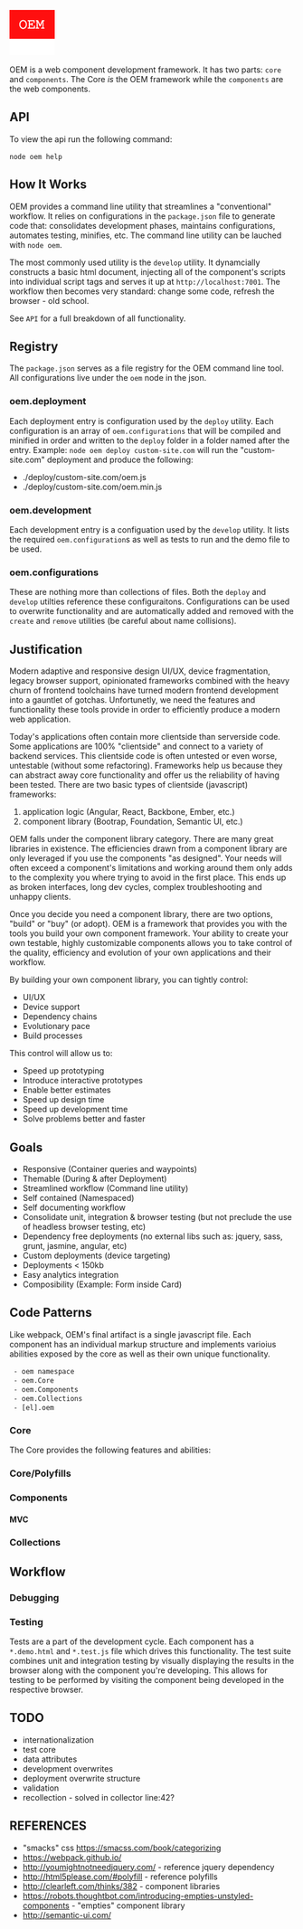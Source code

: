  ![Alt text](oem/logo.png)

OEM is a web component development framework. It has two parts: `core` and `components`. The Core *is* the OEM framework while the `components` are the web components. 

## API
To view the api run the following command:

    node oem help

## How It Works
OEM provides a command line utility that streamlines a "conventional" workflow. It relies on configurations in the `package.json` file to generate code that: consolidates development phases, maintains configurations, automates testing, minifies, etc. The command line utility can be lauched with `node oem`.

The most commonly used utility is the `develop` utility. It dynamcially constructs a basic html document, injecting all of the component's scripts into individual script tags and serves it up at `http://localhost:7001`. The workflow then becomes very standard: change some code, refresh the browser - old school.

See `API` for a full breakdown of all functionality.

## Registry
The `package.json` serves as a file registry for the OEM command line tool. All configurations live under the `oem` node in the json.

### oem.deployment
Each deployment entry is configuration used by the `deploy` utility. Each configuration is an array of `oem.configurations` that will be compiled and minified in order and written to the `deploy` folder in a folder named after the entry. Example: `node oem deploy custom-site.com` will run the "custom-site.com" deployment and produce the following:

- ./deploy/custom-site.com/oem.js
- ./deploy/custom-site.com/oem.min.js

### oem.development
Each development entry is a configuation used by the `develop` utility. It lists the required `oem.configuration`s as well as tests to run and the demo file to be used.

### oem.configurations
These are nothing more than collections of files. Both the `deploy` and `develop` utilties reference these configuraitons. Configurations can be used to overwrite functionality and are automatically added and removed with the `create` and `remove` utilities (be careful about name collisions).

## Justification
Modern adaptive and responsive design UI/UX, device fragmentation, legacy browser support, opinionated frameworks combined with the heavy churn of frontend toolchains have turned modern frontend development into a gauntlet of gotchas. Unfortunetly, we need the features and functionality these tools provide in order to efficiently produce a modern web application. 

Today's applications often contain more clientside than serverside code. Some applications are 100% "clientside" and connect to a variety of backend services. This clientside code is often untested or even worse, untestable (without some refactoring). Frameworks help us because they can abstract away core functionality and offer us the reliability of having been tested. There are two basic types of clientside (javascript) frameworks:

1. application logic (Angular, React, Backbone, Ember, etc.)
2. component library (Bootrap, Foundation, Semantic UI, etc.)

OEM falls under the component library category. There are many great libraries in existence. The efficiencies drawn from a component library are only leveraged if you use the components "as designed". Your needs will often exceed a component's limitations and working around them only adds to the complexity you where trying to avoid in the first place. This ends up as broken interfaces, long dev cycles, complex troubleshooting and unhappy clients. 

Once you decide you need a component library, there are two options, "build" or "buy" (or adopt). OEM is a framework that provides you with the tools you build your own component framework. Your ability to create your own testable, highly customizable components allows you to take control of the quality, efficiency and evolution of your own applications and their workflow.

By building your own component library, you can tightly control:

- UI/UX
- Device support
- Dependency chains
- Evolutionary pace
- Build processes

This control will allow us to:

- Speed up prototyping
- Introduce interactive prototypes
- Enable better estimates
- Speed up design time
- Speed up development time
- Solve problems better and faster

## Goals
- Responsive (Container queries and waypoints)
- Themable (During & after Deployment)
- Streamlined workflow (Command line utility)
- Self contained (Namespaced)
- Self documenting workflow
- Consolidate unit, integration & browser testing (but not preclude the use of headless browser testing, etc)
- Dependency free deployments (no external libs such as: jquery, sass, grunt, jasmine, angular, etc)
- Custom deployments (device targeting)
- Deployments < 150kb
- Easy analytics integration
- Composibility (Example: Form inside Card)


## Code Patterns
Like webpack, OEM's final artifact is a single javascript file. Each component has an individual markup structure and implements varioius abilities exposed by the core as well as their own unique functionality.

     - oem namespace
     - oem.Core
     - oem.Components
     - oem.Collections
     - [el].oem

### Core
The Core provides the following features and abilities:

### Core/Polyfills

### Components
#### MVC

### Collections

## Workflow
### Debugging


### Testing
Tests are a part of the development cycle. Each component has a `*.demo.html` and `*.test.js` file which drives this functionality. The test suite combines unit and integration testing by visually displaying the results in the browser along with the component you're developing. This allows for testing to be performed by visiting the component being developed in the respective browser.

## TODO
- internationalization
- test core
- data attributes
- development overwrites
- deployment overwrite structure
- validation
- recollection - solved in collector line:42?

## REFERENCES
- "smacks" css https://smacss.com/book/categorizing
- https://webpack.github.io/
- http://youmightnotneedjquery.com/ - reference jquery dependency
- http://html5please.com/#polyfill - reference polyfills
- http://clearleft.com/thinks/382 - component libraries
- https://robots.thoughtbot.com/introducing-empties-unstyled-components - "empties" component library
- http://semantic-ui.com/
